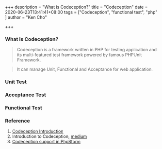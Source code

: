 +++
description = "What is Codeception?"
title = "Codeception"
date = 2020-06-23T13:41:41+08:00
tags = ["Codeception", "functional test", "php" ]
author = "Ken Cho"

+++

### What is Codeception?

>Codeception is a framework written in PHP for testing application and its multi-featured test framework powered by famous PHPUnit Framework.

>It can manage Unit, Functional and Acceptance for web application.

### Unit Test


### Acceptance Test


### Functional Test





### Reference
1. [Codeception Introduction](https://codeception.com/docs/01-Introduction)
2. Introduction to Codeception, [medium](https://medium.com/tech-tajawal/introduction-to-codeception-e18503136ba8)
3. [Codeception support in PhpStorm](https://www.youtube.com/watch?v=B3PE7w-jvjQ)